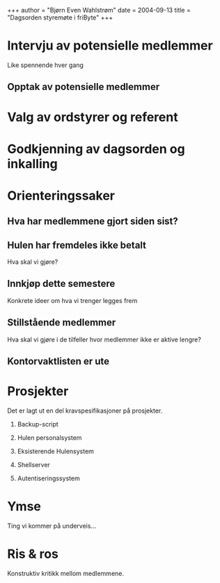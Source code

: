 +++
author = "Bjørn Even Wahlstrøm"
date = 2004-09-13
title = "Dagsorden styremøte i friByte"
+++

# Intervju av potensielle medlemmer

Like spennende hver gang

## Opptak av potensielle medlemmer

# Valg av ordstyrer og referent

# Godkjenning av dagsorden og inkalling

# Orienteringssaker

## Hva har medlemmene gjort siden sist?

## Hulen har fremdeles ikke betalt

Hva skal vi gjøre?

## Innkjøp dette semestere

Konkrete ideer om hva vi trenger legges frem

## Stillstående medlemmer

Hva skal vi gjøre i de tilfeller hvor medlemmer ikke er aktive lengre?

## Kontorvaktlisten er ute

# Prosjekter

Det er lagt ut en del kravspesifikasjoner på prosjekter.

1.  Backup-script

2.  Hulen personalsystem

3.  Eksisterende Hulensystem

4.  Shellserver

5.  Autentiseringssystem

# Ymse

Ting vi kommer på underveis\...

# Ris & ros

Konstruktiv kritikk mellom medlemmene.
